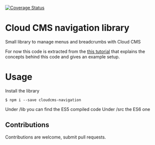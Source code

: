 [![Coverage Status](https://coveralls.io/repos/github/idealley/cloudcms-navigation/badge.svg?branch=master)](https://coveralls.io/github/idealley/cloudcms-navigation?branch=master)
# Cloud CMS navigation library 
Small library to manage menus and breadcrumbs with Cloud CMS

For now this code is extracted from the [this tutorial](https://idealley.gitbooks.io/cloud-cms-how-to-manage-menus/content/) that explains the concepts behind this code and gives an example setup.

# Usage
Install the library

`$ npm i --save cloudcms-navigation`

Under /lib you can find the ES5 compiled code
Under /src the ES6 one

## Contributions
Contributions are welcome, submit pull requests.


